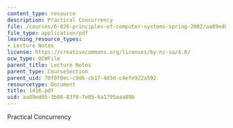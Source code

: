 ```yaml
---
content_type: resource
description: Practical Concurrency
file: /courses/6-826-principles-of-computer-systems-spring-2002/aa89ed053b0883f07e056a1795aaa89b_1416.pdf
file_type: application/pdf
learning_resource_types:
- Lecture Notes
license: https://creativecommons.org/licenses/by-nc-sa/4.0/
ocw_type: OCWFile
parent_title: Lecture Notes
parent_type: CourseSection
parent_uid: 70f0f0ec-c9d6-cb17-4d3d-c4efe922a592
resourcetype: Document
title: 1416.pdf
uid: aa89ed05-3b08-83f0-7e05-6a1795aaa89b
---
```

Practical Concurrency